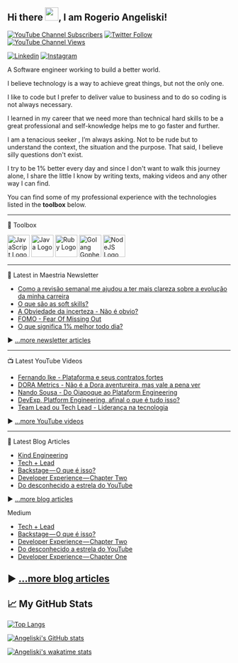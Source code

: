 ## Hi there <img src="https://raw.githubusercontent.com/MartinHeinz/MartinHeinz/master/wave.gif" width="30px">, I am Rogerio Angeliski!

[![YouTube Channel Subscribers](https://img.shields.io/youtube/channel/subscribers/UCi5VvNt5MKS3ustu6Ng5enQ?label=People%20subscribed%20to%20my%20channel&style=social)](https://www.youtube.com/channel/UCi5VvNt5MKS3ustu6Ng5enQ?sub_confirmation=1) [![Twitter Follow](https://img.shields.io/twitter/follow/angeliski_?label=People%20following%20me%20on%20Twitter&style=social)](https://twitter.com/intent/follow?screen_name=angeliski_) [![YouTube Channel Views](https://img.shields.io/youtube/channel/views/UCi5VvNt5MKS3ustu6Ng5enQ?label=Total%20views%20on%20my%20channel&style=social)](https://www.youtube.com/channel/UCi5VvNt5MKS3ustu6Ng5enQ?sub_confirmation=1)


[![Linkedin](https://img.shields.io/badge/LinkedIn-0077B5?style=for-the-badge&logo=linkedin&logoColor=white)](https://www.linkedin.com/in/angeliski)
[![Instagram](https://img.shields.io/badge/Instagram-E4405F?style=for-the-badge&logo=instagram&logoColor=white)](https://instagram.com/maestriaaa/)


A Software engineer working to build a better world. 

I believe technology is a way to achieve great things, but not the only one. 

I like to code but I prefer to deliver value to business and to do so coding is not always necessary. 

I learned in my career that we need more than technical hard skills to be a great professional and self-knowledge helps me to go faster and further. 

I am a tenacious seeker , I’m always asking. Not to be rude but to understand the context, the situation and the purpose. That said, I believe silly questions don't exist. 

I try to be 1% better every day and since I don't want to walk this journey alone, I share the little I know by writing texts, making videos and any other way I can find. 


You can find some of my professional experience with the technologies listed in the **toolbox** below.

---

🧰 Toolbox

<img src="https://cdn.worldvectorlogo.com/logos/javascript-2.svg" alt="JavaScript Logo" width="50" height="50"/> <img src="https://cdn.worldvectorlogo.com/logos/java-2.svg" alt="Java Logo" width="50" height="50"/> <img src="https://cdn.worldvectorlogo.com/logos/ruby.svg" alt="Ruby Logo" width="50" height="50"/> <img src="https://cdn.worldvectorlogo.com/logos/golang-gopher.svg" alt="Golang Gopher Logo" width="50" height="50"/> <img src="https://cdn.worldvectorlogo.com/logos/nodejs-1.svg" alt="NodeJS Logo" width="50" height="50"/>

---

📘 Latest in Maestria Newsletter

<!-- MAESTRIA-POST-LIST:START -->
- [Como a revisão semanal me ajudou a ter mais clareza sobre a evolução da minha carreira](https://maestria.tech/como-a-revisao-semanal-me-ajudou-a-ter-mais-clareza-sobre-a-evolucao-da-minha-carreira)
- [O que são as soft skills?](https://maestria.tech/o-que-sao-as-soft-skills)
- [A Obviedade da incerteza - Não é obvio?](https://maestria.tech/a-obviedade-da-incerteza-nao-e-obvio)
- [FOMO - Fear Of Missing Out](https://maestria.tech/fomo-fear-of-missing-out)
- [O que significa 1% melhor todo dia?](https://maestria.tech/o-que-significa-1-melhor-todo-dia)
<!-- MAESTRIA-POST-LIST:END -->

▶ [...more newsletter articles](https://maestria.substack.com/)

---

📺 Latest YouTube Videos

<!-- YOUTUBE-VIDEOS-LIST:START -->
- [Fernando Ike - Plataforma e seus contratos fortes](https://www.youtube.com/watch?v=k71AL0JyDW4)
- [DORA Metrics - Não é a Dora aventureira, mas vale a pena ver](https://www.youtube.com/watch?v=qvJX5aXd3JY)
- [Nando Sousa - Do Oiapoque ao Plataform Engineering](https://www.youtube.com/watch?v=XZ--xuo52Q0)
- [DevExp, Platform Engineering, afinal o que é tudo isso?](https://www.youtube.com/watch?v=ZpDPvY4k_TA)
- [Team Lead ou Tech Lead - Liderança na tecnologia](https://www.youtube.com/watch?v=JSnEbU6iOVo)
<!-- YOUTUBE-VIDEOS-LIST:END -->


▶ [...more YouTube videos](https://www.youtube.com/channel/UCi5VvNt5MKS3ustu6Ng5enQ?sub_confirmation=1)

---

📘 Latest Blog Articles

<!-- BLOG-POST-LIST:START -->
- [Kind Engineering](https://angeliski.com.br/kind-engineering)
- [Tech + Lead](https://angeliski.com.br/tech-lead)
- [Backstage — O que é isso?](https://angeliski.com.br/backstage-o-que-e-isso)
- [Developer Experience — Chapter Two](https://angeliski.com.br/developer-experience-chapter-two)
- [Do desconhecido a estrela do YouTube](https://angeliski.com.br/do-desconhecido-a-estrela-do-youtube)
<!-- BLOG-POST-LIST:END -->

▶ [...more blog articles](https://angeliski.com.br)

Medium
<!-- MEDIUM-POST-LIST:START -->
- [Tech + Lead](https://medium.com/rd-shipit/tech-lead-5ccf72bd9103?source=rss-21295d9629a5------2)
- [Backstage — O que é isso?](https://medium.com/rd-shipit/backstage-o-que-%C3%A9-isso-2038eb90ca0e?source=rss-21295d9629a5------2)
- [Developer Experience — Chapter Two](https://medium.com/rd-shipit/developer-experience-chapter-two-385205abf6ca?source=rss-21295d9629a5------2)
- [Do desconhecido a estrela do YouTube](https://medium.com/@angeliski/do-desconhecido-a-estrela-do-youtube-c0bb54c354f6?source=rss-21295d9629a5------2)
- [Developer Experience — Chapter One](https://medium.com/rd-shipit/developer-experience-chapter-one-11d3f3499899?source=rss-21295d9629a5------2)
<!-- MEDIUM-POST-LIST:END -->

▶ [...more blog articles](https://medium.com/@angeliski)
---


## &#x1f4c8; My GitHub Stats

[![Top Langs](https://angeliski-stats.vercel.app/api/top-langs/?username=angeliski&hide=html,css,scss,typescript,dart&theme=radical&langs_count=15&count_private=true&show_icons=true)](https://github.com/anuraghazra/github-readme-stats)

[![Angeliski's GitHub stats](https://angeliski-stats.vercel.app/api?username=angeliski&theme=radical&count_private=true&show_icons=true)](https://github.com/anuraghazra/github-readme-stats)

[![Angeliski's wakatime stats](https://angeliski-stats.vercel.app/api/wakatime?username=angeliski&count_private=true&show_icons=true)](https://github.com/anuraghazra/github-readme-stats)

